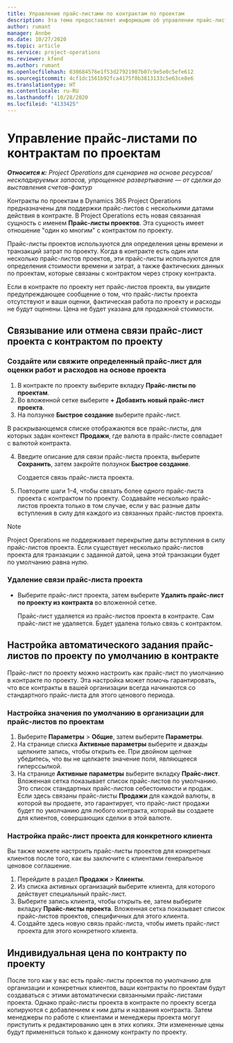 ```yaml
---
title: Управление прайс-листами по контрактам по проектам
description: Эта тема предоставляет информацию об управлении прайс-листами проектов в контрактах по проектам.
author: rumant
manager: Annbe
ms.date: 10/27/2020
ms.topic: article
ms.service: project-operations
ms.reviewer: kfend
ms.author: rumant
ms.openlocfilehash: 030684576e1f53d27921907b07c9e5e0c5efe612
ms.sourcegitcommit: 4cf1dc1561b92fca4175f0b3813133c5e63ce8e6
ms.translationtype: HT
ms.contentlocale: ru-RU
ms.lasthandoff: 10/28/2020
ms.locfileid: "4133425"
---
```

# <a name="manage-project-price-lists-on-project-contracts"></a>Управление прайс-листами по контрактам по проектам

_**Относится к:** Project Operations для сценариев на основе ресурсов/нескладируемых запасов, упрощенное развертывание — от сделки до выставления счетов-фактур_

Контракты по проектам в Dynamics 365 Project Operations предназначены для поддержки прайс-листов с несколькими датами действия в контракте. В Project Operations есть новая связанная сущность с именем **Прайс-листы проектов**. Эта сущность имеет отношение "один ко многим" с контрактом по проекту.

Прайс-листы проектов используются для определения цены времени и транзакций затрат по проекту. Когда в контракте есть один или несколько прайс-листов проектов, эти прайс-листы используются для определения стоимости времени и затрат, а также фактических данных по проектам, которые связаны с контрактом через строку контракта.

Если в контракте по проекту нет прайс-листов проекта, вы увидите предупреждающее сообщение о том, что прайс-листы проекта отсутствуют и ваши оценки, фактическая работа по проекту и расходы не будут оценены. Цена не будет указана для продажной стоимости.

## <a name="associate-or-unassociate-a-project-price-list-on-a-project-contract"></a>Связывание или отмена связи прайс-лист проекта с контрактом по проекту

### <a name="create-or-associate-a-specific-price-list-for-estimating-project-based-work-and-expenses"></a>Создайте или свяжите определенный прайс-лист для оценки работ и расходов на основе проекта

1. В контракте по проекту выберите вкладку **Прайс-листы по проектам**.
2. Во вложенной сетке выберите **+ Добавить новый прайс-лист проекта**.
3. На ползунке **Быстрое создание** выберите прайс-лист. 

  В раскрывающемся списке отображаются все прайс-листы, для которых задан контекст **Продажи**, где валюта в прайс-листе совпадает с валютой контракта.
  
4. Введите описание для связи прайс-листа проекта, выберите **Сохранить**, затем закройте ползунок **Быстрое создание**.

   Создается связь прайс-листа проекта.
   
5. Повторите шаги 1–4, чтобы связать более одного прайс-листа проекта с контрактом по проекту. Создавайте несколько прайс-листов проекта только в том случае, если у вас разные даты вступления в силу для каждого из связанных прайс-листов проекта.

> [!NOTE]
> Project Operations не поддерживает перекрытие даты вступления в силу прайс-листов проекта. Если существует несколько прайс-листов проекта для транзакции с заданной датой, цена этой транзакции будет по умолчанию равна нулю.

### <a name="remove-a-project-price-list-association"></a>Удаление связи прайс-листа проекта

- Выберите прайс-лист проекта, затем выберите **Удалить прайс-лист по проекту из контракта** во вложенной сетке. 

  Прайс-лист удаляется из прайс-листов проекта в контракте. Сам прайс-лист не удаляется. Будет удалена только связь с контрактом.

## <a name="set-up-automatic-defaulting-of-project-price-lists-on-a-contract"></a>Настройка автоматического задания прайс-листов по проекту по умолчанию в контракте

Прайс-лист по проекту можно настроить как прайс-лист по умолчанию в контракте по проекту. Эта настройка может помочь гарантировать, что все контракты в вашей организации всегда начинаются со стандартного прайс-листа для этого ценового периода.

### <a name="set-up-the-organizational-default-for-project-price-lists"></a>Настройка значения по умолчанию в организации для прайс-листов по проектам

1. Выберите **Параметры** > **Общие**, затем выберите **Параметры**.
2. На странице списка **Активные параметры** выберите и дважды щелкните запись, чтобы открыть ее. При двойном щелчке убедитесь, что вы не щелкаете значение поля, являющееся гиперссылкой. 
3. На странице **Активные параметры** выберите вкладку **Прайс-лист**. Вложенная сетка показывает список прайс-листов по умолчанию. Это список стандартных прайс-листов себестоимости и продаж. Если здесь связаны прайс-листы **Продажи** для каждой валюты, в которой вы продаете, это гарантирует, что прайс-лист продажи будет по умолчанию для любого контракта, который вы создаете для клиентов, совершающих сделки в этой валюте.

### <a name="set-up-a-customer-specific-project-price-list"></a>Настройка прайс-лист проекта для конкретного клиента

Вы также можете настроить прайс-листы проектов для конкретных клиентов после того, как вы заключите с клиентами генеральное ценовое соглашение.

1. Перейдите в раздел **Продажи** > **Клиенты**.
2. Из списка активных организаций выберите клиента, для которого действует специальный прайс-лист.
3. Выберите запись клиента, чтобы открыть ее, затем выберите вкладку **Прайс-листы проекта**. Вложенная сетка показывает список прайс-листов проектов, специфичных для этого клиента. 
4. Создайте здесь новую связь прайс-листа, чтобы иметь прайс-лист проекта для этого конкретного клиента.

## <a name="custom-pricing-on-a-project-contract"></a>Индивидуальная цена по контракту по проекту

После того как у вас есть прайс-листы проектов по умолчанию для организации и конкретных клиентов, ваши контракты по проектам будут создаваться с этими автоматически связанными прайс-листами проекта. Однако прайс-листы проекта в контракте по проекту всегда копируются с добавлением к ним даты и названия контракта. Затем менеджеры по работе с клиентами и менеджеры проекта могут приступить к редактированию цен в этих копиях. Эти измененные цены будут применяться только к данному контракту по проекту.
